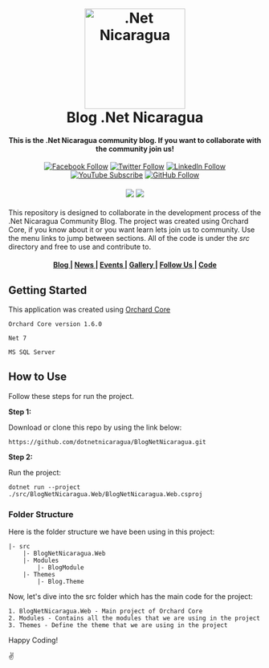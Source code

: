 <h1 align="center">
  <a name="logo" href="https://www.linkedin.com/company/net-nicaragua/"><img src="https://avatars.githubusercontent.com/u/55572845" alt=".Net Nicaragua" width="200"></a>
  <br>
  Blog .Net Nicaragua
</h1>
<h4 align="center">This is the .Net Nicaragua community blog. If you want to collaborate with the community join us!</h4>
<div align="center">

[![Facebook Follow](https://img.shields.io/badge/Facebook-1877F2?style=for-the-badge&logo=facebook&logoColor=white)](https://www.linkedin.com/company/net-nicaragua)
[![Twitter Follow](https://img.shields.io/badge/Twitter-1DA1F2?style=for-the-badge&logo=twitter&logoColor=white)](https://www.linkedin.com/company/net-nicaragua)
[![LinkedIn Follow](https://img.shields.io/badge/LinkedIn-0077B5?style=for-the-badge&logo=linkedin&logoColor=white)](https://www.linkedin.com/company/net-nicaragua)
[![YouTube Subscribe](https://img.shields.io/badge/YouTube-FF0000?style=for-the-badge&logo=youtube&logoColor=white)](https://www.linkedin.com/company/net-nicaragua)
[![GitHub Follow](https://img.shields.io/github/stars/dotnetnicaragua/BlogNetNicaragua?label=sTARS&amp;logo=Github&amp;style=for-the-badge)](https://github.com/dotnetnicaragua/BlogNetNicaragua)

  <h4>
    <a href="https://github.com/dotnetnicaragua/BlogNetNicaragua/main"><img src="https://img.shields.io/github/last-commit/dotnetnicaragua/BlogNetNicaragua.svg?style=plasticr"/></a>
        <a href="https://github.com/dotnetnicaragua/BlogNetNicaragua/commits/main"><img src="https://img.shields.io/github/commit-activity/y/dotnetnicaragua/BlogNetNicaragua.svg?style=plasticr"/></a>

  </h4>
</div>
<p>
This repository is designed to collaborate in the development process of the .Net Nicaragua Community Blog.  The project was created using Orchard Core, if you know about it or you want learn lets join us to community. Use the menu links to jump between sections.  All of the code is under the <em>src</em> directory and free to use and contribute to.</p>
<div align="center"><a name="menu"></a>
  <h4>
    <a href="https://www.linkedin.com/company/net-nicaragua">
      Blog
    </a>
    <span> | </span>
    <a href="https://www.linkedin.com/company/net-nicaragua">
      News
    </a>
    <span> | </span>
    <a href="https://www.linkedin.com/company/net-nicaragua">
      Events
    </a>
    <span> | </span>
    <a href="https://www.linkedin.com/company/net-nicaragua">
      Gallery
    </a>
    <span> | </span>
    <a href="https://www.linkedin.com/company/net-nicaragua">
      Follow Us
    </a>
    <span> | </span>
    <a href="https://github.com/dotnetnicaragua/BlogNetNicaragua/tree/main/">
      Code
    </a>
  </h4>
</div>

## Getting Started

This application was created using [Orchard Core](https://orchardcore.net/)

`Orchard Core version 1.6.0`

`Net 7`

`MS SQL Server`

## How to Use 

Follow these steps for run the project.

**Step 1:**

Download or clone this repo by using the link below:

```
https://github.com/dotnetnicaragua/BlogNetNicaragua.git
```

**Step 2:**

Run the project:

```
dotnet run --project ./src/BlogNetNicaragua.Web/BlogNetNicaragua.Web.csproj
```

### Folder Structure
Here is the folder structure we have been using in this project:

```
|- src
    |- BlogNetNicaragua.Web
    |- Modules
        |- BlogModule
    |- Themes
        |- Blog.Theme

```
Now, let's dive into the src folder which has the main code for the project:

```
1. BlogNetNicaragua.Web - Main project of Orchard Core 
2. Modules - Contains all the modules that we are using in the project
3. Themes - Define the theme that we are using in the project
```

Happy Coding!

:v: